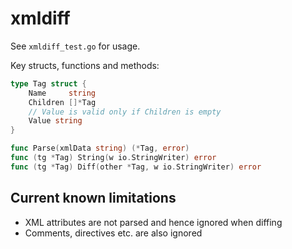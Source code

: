 # xmldiff

See `xmldiff_test.go` for usage.

Key structs, functions and methods:

```go
type Tag struct {
	Name     string
	Children []*Tag
	// Value is valid only if Children is empty
	Value string
}

func Parse(xmlData string) (*Tag, error)
func (tg *Tag) String(w io.StringWriter) error
func (tg *Tag) Diff(other *Tag, w io.StringWriter) error
```

## Current known limitations

- XML attributes are not parsed and hence ignored when diffing
- Comments, directives etc. are also ignored
